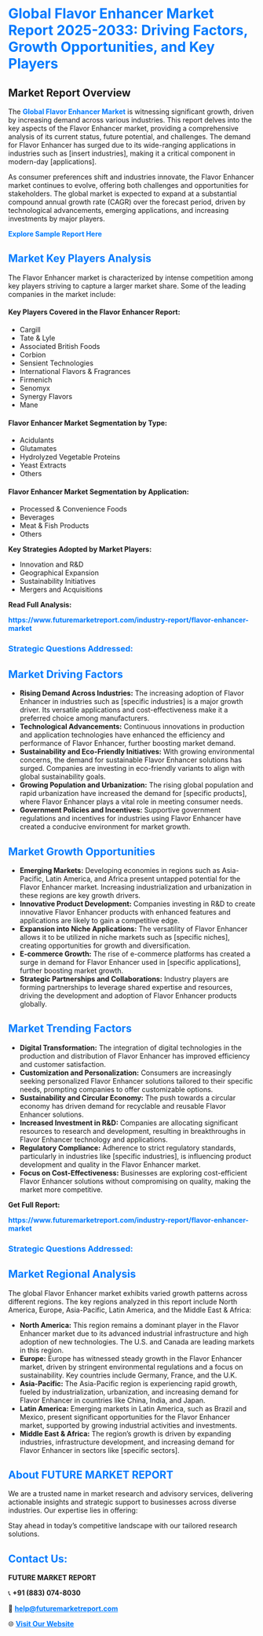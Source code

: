 <h1 style="color: #007BFF;">Global Flavor Enhancer Market Report 2025-2033: Driving Factors, Growth Opportunities, and Key Players</h1>

<section id="overview">
<h2>Market Report Overview</h2>
<p>The <a href="https://www.futuremarketreport.com/industry-report/flavor-enhancer-market" style="color: #007BFF; text-decoration: none;"><strong>Global Flavor Enhancer Market</strong></a> is witnessing significant growth, driven by increasing demand across various industries. This report delves into the key aspects of the Flavor Enhancer market, providing a comprehensive analysis of its current status, future potential, and challenges. The demand for Flavor Enhancer has surged due to its wide-ranging applications in industries such as [insert industries], making it a critical component in modern-day [applications].</p>
<p>As consumer preferences shift and industries innovate, the Flavor Enhancer market continues to evolve, offering both challenges and opportunities for stakeholders. The global market is expected to expand at a substantial compound annual growth rate (CAGR) over the forecast period, driven by technological advancements, emerging applications, and increasing investments by major players.</p>
</section>

<section id="overview">
<p><a href="https://www.futuremarketreport.com/request-sample/reportId=108364" style="color: #007BFF; text-decoration: none;"><strong>Explore Sample Report Here</strong></a></p>
</section>

<section id="key-players">
<h2 style="color: #007BFF;">Market Key Players Analysis</h2>
<p>The Flavor Enhancer market is characterized by intense competition among key players striving to capture a larger market share. Some of the leading companies in the market include:</p>
<h4>Key Players Covered in the Flavor Enhancer Report:</h4>
<ul><li>Cargill</li><li>Tate &amp; Lyle</li><li>Associated British Foods</li><li>Corbion</li><li>Sensient Technologies</li><li>International Flavors &amp; Fragrances</li><li>Firmenich</li><li>Senomyx</li><li>Synergy Flavors</li><li>Mane</li></ul>
<h4>Flavor Enhancer Market Segmentation by Type:</h4>
<ul><li>Acidulants</li><li>Glutamates</li><li>Hydrolyzed Vegetable Proteins</li><li>Yeast Extracts</li><li>Others</li></ul>

<h4>Flavor Enhancer Market Segmentation by Application:</h4>
<ul><li>Processed &amp; Convenience Foods</li><li>Beverages</li><li>Meat &amp; Fish Products</li><li>Others</li></ul>
<p><strong>Key Strategies Adopted by Market Players:</strong></p>
<ul>
<li>Innovation and R&D</li>
<li>Geographical Expansion</li>
<li>Sustainability Initiatives</li>
<li>Mergers and Acquisitions</li>
</ul>
</section>

<section>
<p><strong>Read Full Analysis: </strong></p><a href="https://www.futuremarketreport.com/industry-report/flavor-enhancer-market" style="color: #007BFF; text-decoration: none;"><strong>https://www.futuremarketreport.com/industry-report/flavor-enhancer-market</strong></a>
<h3 style="color: #007BFF;">Strategic Questions Addressed:</h3>
</section>

<section id="driving-factors">
<h2 style="color: #007BFF;">Market Driving Factors</h2>
<ul>
<li><strong>Rising Demand Across Industries:</strong> The increasing adoption of Flavor Enhancer in industries such as [specific industries] is a major growth driver. Its versatile applications and cost-effectiveness make it a preferred choice among manufacturers.</li>
<li><strong>Technological Advancements:</strong> Continuous innovations in production and application technologies have enhanced the efficiency and performance of Flavor Enhancer, further boosting market demand.</li>
<li><strong>Sustainability and Eco-Friendly Initiatives:</strong> With growing environmental concerns, the demand for sustainable Flavor Enhancer solutions has surged. Companies are investing in eco-friendly variants to align with global sustainability goals.</li>
<li><strong>Growing Population and Urbanization:</strong> The rising global population and rapid urbanization have increased the demand for [specific products], where Flavor Enhancer plays a vital role in meeting consumer needs.</li>
<li><strong>Government Policies and Incentives:</strong> Supportive government regulations and incentives for industries using Flavor Enhancer have created a conducive environment for market growth.</li>
</ul>
</section>

<section id="growth-opportunities">
<h2 style="color: #007BFF;">Market Growth Opportunities</h2>
<ul>
<li><strong>Emerging Markets:</strong> Developing economies in regions such as Asia-Pacific, Latin America, and Africa present untapped potential for the Flavor Enhancer market. Increasing industrialization and urbanization in these regions are key growth drivers.</li>
<li><strong>Innovative Product Development:</strong> Companies investing in R&D to create innovative Flavor Enhancer products with enhanced features and applications are likely to gain a competitive edge.</li>
<li><strong>Expansion into Niche Applications:</strong> The versatility of Flavor Enhancer allows it to be utilized in niche markets such as [specific niches], creating opportunities for growth and diversification.</li>
<li><strong>E-commerce Growth:</strong> The rise of e-commerce platforms has created a surge in demand for Flavor Enhancer used in [specific applications], further boosting market growth.</li>
<li><strong>Strategic Partnerships and Collaborations:</strong> Industry players are forming partnerships to leverage shared expertise and resources, driving the development and adoption of Flavor Enhancer products globally.</li>
</ul>
</section>

<section id="trending-factors">
<h2 style="color: #007BFF;">Market Trending Factors</h2>
<ul>
<li><strong>Digital Transformation:</strong> The integration of digital technologies in the production and distribution of Flavor Enhancer has improved efficiency and customer satisfaction.</li>
<li><strong>Customization and Personalization:</strong> Consumers are increasingly seeking personalized Flavor Enhancer solutions tailored to their specific needs, prompting companies to offer customizable options.</li>
<li><strong>Sustainability and Circular Economy:</strong> The push towards a circular economy has driven demand for recyclable and reusable Flavor Enhancer solutions.</li>
<li><strong>Increased Investment in R&D:</strong> Companies are allocating significant resources to research and development, resulting in breakthroughs in Flavor Enhancer technology and applications.</li>
<li><strong>Regulatory Compliance:</strong> Adherence to strict regulatory standards, particularly in industries like [specific industries], is influencing product development and quality in the Flavor Enhancer market.</li>
<li><strong>Focus on Cost-Effectiveness:</strong> Businesses are exploring cost-efficient Flavor Enhancer solutions without compromising on quality, making the market more competitive.</li>
</ul>
</section>

<section>
<p><strong>Get Full Report: </strong></p><a href="https://www.futuremarketreport.com/industry-report/flavor-enhancer-market" style="color: #007BFF; text-decoration: none;"><strong>https://www.futuremarketreport.com/industry-report/flavor-enhancer-market</strong></a>
<h3 style="color: #007BFF;">Strategic Questions Addressed:</h3>
</section>


<section id="regional-analysis">
<h2 style="color: #007BFF;">Market Regional Analysis</h2>
<p>The global Flavor Enhancer market exhibits varied growth patterns across different regions. The key regions analyzed in this report include North America, Europe, Asia-Pacific, Latin America, and the Middle East & Africa:</p>
<ul>
<li><strong>North America:</strong> This region remains a dominant player in the Flavor Enhancer market due to its advanced industrial infrastructure and high adoption of new technologies. The U.S. and Canada are leading markets in this region.</li>
<li><strong>Europe:</strong> Europe has witnessed steady growth in the Flavor Enhancer market, driven by stringent environmental regulations and a focus on sustainability. Key countries include Germany, France, and the U.K.</li>
<li><strong>Asia-Pacific:</strong> The Asia-Pacific region is experiencing rapid growth, fueled by industrialization, urbanization, and increasing demand for Flavor Enhancer in countries like China, India, and Japan.</li>
<li><strong>Latin America:</strong> Emerging markets in Latin America, such as Brazil and Mexico, present significant opportunities for the Flavor Enhancer market, supported by growing industrial activities and investments.</li>
<li><strong>Middle East & Africa:</strong> The region’s growth is driven by expanding industries, infrastructure development, and increasing demand for Flavor Enhancer in sectors like [specific sectors].</li>
</ul>
</section>

<footer>
<h2 style="color: #007BFF;">About FUTURE MARKET REPORT</h2>
<p>We are a trusted name in market research and advisory services, delivering actionable insights and strategic support to businesses across diverse industries. Our expertise lies in offering:</p>

<p>Stay ahead in today’s competitive landscape with our tailored research solutions.</p>

<h2 style="color: #007BFF;">Contact Us:</h2>
<p><strong>FUTURE MARKET REPORT</strong></p>
<p>📞 <strong>+91 (883) 074-8030</strong></p>
<p>📧 <strong><a href="mailto:help@futuremarketreport.com" style="color: #007BFF;">help@futuremarketreport.com</a></strong></p>
<p>🌐 <strong><a href="https://www.futuremarketreport.com/" style="color: #007BFF;">Visit Our Website</a></strong></p>
</footer>